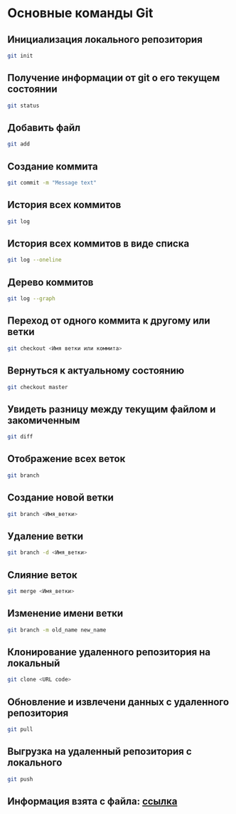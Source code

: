 # Основные команды Git

## Инициализация локального репозитория
```sh
git init
```

## Получение информации от git о его текущем состоянии
```sh
git status
```

## Добавить файл
```sh
git add
```

## Создание коммита
```sh
git commit -m "Message text"
```

## История всех коммитов
```sh
git log
```

## История всех коммитов в виде списка
```sh
git log --oneline
```
## Дерево коммитов
```sh
git log --graph
```

## Переход от одного коммита к другому или ветки
```sh
git checkout <Имя ветки или коммита>
```

## Вернуться к актуальному состоянию
```sh
git checkout master
```

## Увидеть разницу между текущим файлом и закомиченным
```sh
git diff
```

## Отображение всех веток
```sh
git branch
```

## Создание новой ветки
```sh
git branch <Имя_ветки>
```

## Удаление ветки
```sh
git branch -d <Имя_ветки>
```

## Слияние веток
```sh
git merge <Имя_ветки>
```

## Изменение имени ветки
```sh
git branch -m old_name new_name
```

## Клонирование удаленного репозитория на локальный
```sh
git clone <URL code>
```
## Обновление и извлечени данных с удаленного репозитория
```sh
git pull
```

## Выгрузка на удаленный репозитория с локального
```sh
git push
```

## Информация взята с файла: [ссылка](https://gbcdn.mrgcdn.ru/uploads/asset/5422030/attachment/9aaaea4e6856f06d73fdb68723ee4aa7.pdf)
